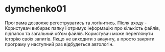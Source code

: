 # dymchenko01

Програма дозволяє регеструватись та логінитись.
Після входу - 
  Користувач вибирає папку і отримує інформацію про кількість файлів, підпапок та загальний об’єм файлів.
  Користувач може переглянути історію своїх запитів.
Якщо не виходити з акаунту, а просто закрити програму у наступний раз відбудеться автологін.
